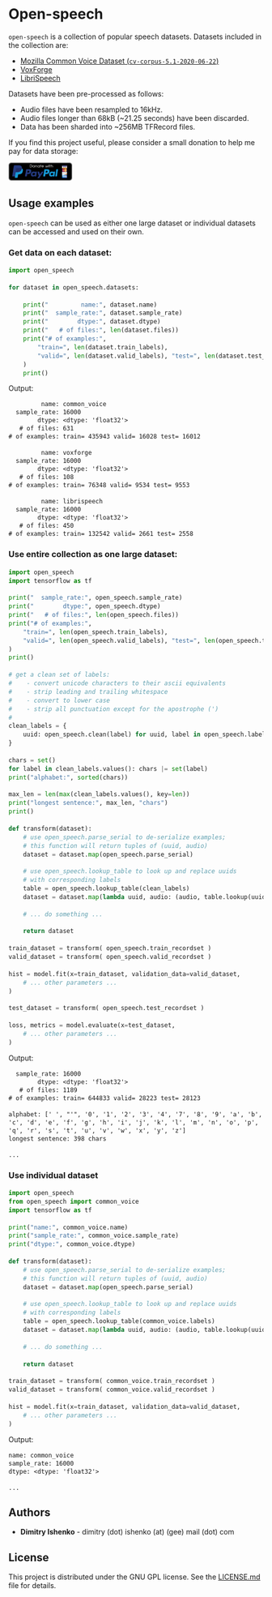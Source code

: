 # Open-speech

`open-speech` is a collection of popular speech datasets. Datasets included in
the collection are:

- [Mozilla Common Voice Dataset (`cv-corpus-5.1-2020-06-22`)](https://voice.mozilla.org/en/datasets)
- [VoxForge](http://www.repository.voxforge1.org/downloads/SpeechCorpus/Trunk/Audio/Main/16kHz_16bit/)
- [LibriSpeech](http://www.openslr.org/12)

Datasets have been pre-processed as follows:

- Audio files have been resampled to 16kHz.
- Audio files longer than 68kB (~21.25 seconds) have been discarded.
- Data has been sharded into ~256MB TFRecord files.

If you find this project useful, please consider a small donation to help me pay for data storage: 

<a href="https://www.paypal.com/cgi-bin/webscr?cmd=_donations&business=SF5AXLYBGE9FW&currency_code=USD">
    <img src="https://raw.githubusercontent.com/dimitry-ishenko-ml/open-speech/master/donate.png" alt="Donate with PayPal" width="25%" />
</a>

## Usage examples

`open-speech` can be used as either one large dataset or individual datasets can
be accessed and used on their own.

### Get data on each dataset:

```python
import open_speech

for dataset in open_speech.datasets:

    print("         name:", dataset.name)
    print("  sample_rate:", dataset.sample_rate)
    print("        dtype:", dataset.dtype)
    print("   # of files:", len(dataset.files))
    print("# of examples:",
        "train=", len(dataset.train_labels),
        "valid=", len(dataset.valid_labels), "test=", len(dataset.test_labels)
    )
    print()
```
Output:
```
         name: common_voice
  sample_rate: 16000
        dtype: <dtype: 'float32'>
   # of files: 631
# of examples: train= 435943 valid= 16028 test= 16012

         name: voxforge
  sample_rate: 16000
        dtype: <dtype: 'float32'>
   # of files: 108
# of examples: train= 76348 valid= 9534 test= 9553

         name: librispeech
  sample_rate: 16000
        dtype: <dtype: 'float32'>
   # of files: 450
# of examples: train= 132542 valid= 2661 test= 2558
```

### Use entire collection as one large dataset:

```python
import open_speech
import tensorflow as tf

print("  sample_rate:", open_speech.sample_rate)
print("        dtype:", open_speech.dtype)
print("   # of files:", len(open_speech.files))
print("# of examples:",
    "train=", len(open_speech.train_labels),
    "valid=", len(open_speech.valid_labels), "test=", len(open_speech.test_labels)
)
print()

# get a clean set of labels:
#    - convert unicode characters to their ascii equivalents
#    - strip leading and trailing whitespace
#    - convert to lower case
#    - strip all punctuation except for the apostrophe (')
#
clean_labels = {
    uuid: open_speech.clean(label) for uuid, label in open_speech.labels.items()
}

chars = set()
for label in clean_labels.values(): chars |= set(label)
print("alphabet:", sorted(chars))

max_len = len(max(clean_labels.values(), key=len))
print("longest sentence:", max_len, "chars")
print()

def transform(dataset):
    # use open_speech.parse_serial to de-serialize examples;
    # this function will return tuples of (uuid, audio)
    dataset = dataset.map(open_speech.parse_serial)

    # use open_speech.lookup_table to look up and replace uuids
    # with corresponding labels
    table = open_speech.lookup_table(clean_labels)
    dataset = dataset.map(lambda uuid, audio: (audio, table.lookup(uuid)))

    # ... do something ...

    return dataset

train_dataset = transform( open_speech.train_recordset )
valid_dataset = transform( open_speech.valid_recordset )

hist = model.fit(x=train_dataset, validation_data=valid_dataset,
    # ... other parameters ...
)

test_dataset = transform( open_speech.test_recordset )

loss, metrics = model.evaluate(x=test_dataset,
    # ... other parameters ...
)
```
Output:
```
  sample_rate: 16000
        dtype: <dtype: 'float32'>
   # of files: 1189
# of examples: train= 644833 valid= 28223 test= 28123

alphabet: [' ', "'", '0', '1', '2', '3', '4', '7', '8', '9', 'a', 'b', 'c', 'd', 'e', 'f', 'g', 'h', 'i', 'j', 'k', 'l', 'm', 'n', 'o', 'p', 'q', 'r', 's', 't', 'u', 'v', 'w', 'x', 'y', 'z']
longest sentence: 398 chars

...
```

### Use individual dataset

```python
import open_speech
from open_speech import common_voice
import tensorflow as tf

print("name:", common_voice.name)
print("sample_rate:", common_voice.sample_rate)
print("dtype:", common_voice.dtype)

def transform(dataset):
    # use open_speech.parse_serial to de-serialize examples;
    # this function will return tuples of (uuid, audio)
    dataset = dataset.map(open_speech.parse_serial)

    # use open_speech.lookup_table to look up and replace uuids
    # with corresponding labels
    table = open_speech.lookup_table(common_voice.labels)
    dataset = dataset.map(lambda uuid, audio: (audio, table.lookup(uuid)))

    # ... do something ...

    return dataset

train_dataset = transform( common_voice.train_recordset )
valid_dataset = transform( common_voice.valid_recordset )

hist = model.fit(x=train_dataset, validation_data=valid_dataset,
    # ... other parameters ...
)
```
Output:
```
name: common_voice
sample_rate: 16000
dtype: <dtype: 'float32'>

...
```

## Authors

* **Dimitry Ishenko** - dimitry (dot) ishenko (at) (gee) mail (dot) com

## License

This project is distributed under the GNU GPL license. See the
[LICENSE.md](LICENSE.md) file for details.
